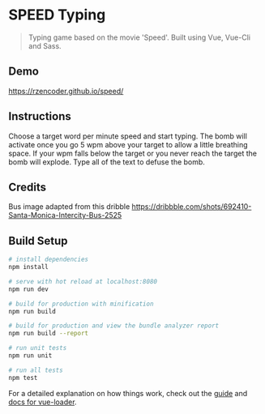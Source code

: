 # SPEED Typing

> Typing game based on the movie 'Speed'. Built using Vue, Vue-Cli and Sass.

## Demo

https://rzencoder.github.io/speed/

## Instructions

Choose a target word per minute speed and start typing. The bomb will activate once you go 5 wpm above your target to allow a little breathing space. If your wpm falls below the target or you never reach the target the bomb will explode. Type all of the text to defuse the bomb.

## Credits

  Bus image adapted from this dribble https://dribbble.com/shots/692410-Santa-Monica-Intercity-Bus-2525

## Build Setup

``` bash
# install dependencies
npm install

# serve with hot reload at localhost:8080
npm run dev

# build for production with minification
npm run build

# build for production and view the bundle analyzer report
npm run build --report

# run unit tests
npm run unit

# run all tests
npm test
```

For a detailed explanation on how things work, check out the [guide](http://vuejs-templates.github.io/webpack/) and [docs for vue-loader](http://vuejs.github.io/vue-loader).
